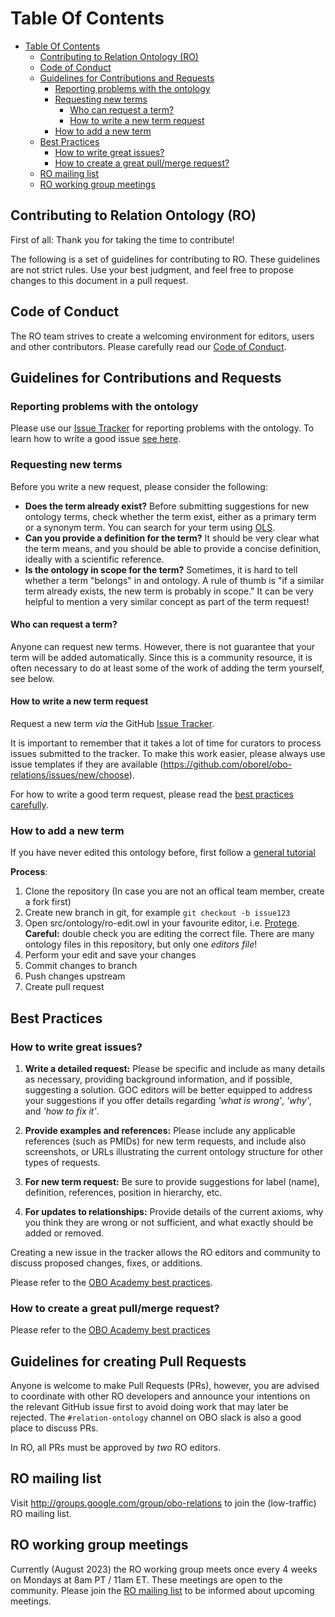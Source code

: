 # Table Of Contents

- [Table Of Contents](#table-of-contents)
  - [Contributing to Relation Ontology (RO)](#contributing-to-relation-ontology-ro)
  - [Code of Conduct](#code-of-conduct)
  - [Guidelines for Contributions and Requests](#guidelines-for-contributions-and-requests)
    - [Reporting problems with the ontology](#reporting-problems-with-the-ontology)
    - [Requesting new terms](#requesting-new-terms)
      - [Who can request a term?](#who-can-request-a-term)
      - [How to write a new term request](#how-to-write-a-new-term-request)
    - [How to add a new term](#how-to-add-a-new-term)
  - [Best Practices](#best-practices)
    - [How to write great issues?](#how-to-write-great-issues)
    - [How to create a great pull/merge request?](#how-to-create-a-great-pullmerge-request)
  - [RO mailing list](#ro-mailing-list)
  - [RO working group meetings](#ro-working-group-meetings)

## Contributing to Relation Ontology (RO)

First of all: Thank you for taking the time to contribute!

The following is a set of guidelines for contributing to RO. 
These guidelines are not strict rules. Use your best judgment, and feel free to propose 
changes to this document in a pull request.

## Code of Conduct

The RO team strives to create a welcoming environment for editors, users and other contributors.
Please carefully read our [Code of Conduct](CODE_OF_CONDUCT.md).

## Guidelines for Contributions and Requests


### Reporting problems with the ontology

Please use our [Issue Tracker](https://github.com/oborel/obo-relations/issues/) for reporting problems with the ontology. 
To learn how to write a good issue [see here](#best-practices).


### Requesting new terms

Before you write a new request, please consider the following: 

- **Does the term already exist?** Before submitting suggestions for new ontology terms, check whether the term exist, 
either as a primary term or a synonym term. You can search for your term using [OLS](http://www.ebi.ac.uk/ols4/ontologies/ro).
- **Can you provide a definition for the term?** It should be very clear what the term means, and you should be
able to provide a concise definition, ideally with a scientific reference.
- **Is the ontology in scope for the term?** Sometimes, it is hard to tell whether a term "belongs" in
and ontology. A rule of thumb is "if a similar term already exists, the new term is probably in scope."
It can be very helpful to mention a very similar concept as part of the term request!

#### Who can request a term?

Anyone can request new terms. However, there is not guarantee that your term will be added automatically. Since this is a 
community resource, it is often necessary to do at least some of the work of adding the term yourself, see below.

#### How to write a new term request

Request a new term _via_ the GitHub [Issue Tracker](https://github.com/oborel/obo-relations/issues/).

It is important to remember that it takes a lot of time for curators to process issues submitted to the tracker.
To make this work easier, please always use issue templates if they are available (https://github.com/oborel/obo-relations/issues/new/choose).

For how to write a good term request, please read the [best practices carefully](#best-practices).

<a id="adding-terms"></a>

### How to add a new term

If you have never edited this ontology before, first follow a [general tutorial](https://oboacademy.github.io/obook/lesson/contributing-to-obo-ontologies)

**Process**:

1. Clone the repository (In case you are not an offical team member, create a fork first)
1. Create new branch in git, for example `git checkout -b issue123`
1. Open src/ontology/ro-edit.owl in your favourite editor, i.e. [Protege](https://protege.stanford.edu/). **Careful:** double check you are editing the correct file. There are many ontology files in this repository, but only one _editors file_!
1. Perform your edit and save your changes
1. Commit changes to branch
1. Push changes upstream
1. Create pull request

## Best Practices

<a id="great-issues"></a>

### How to write great issues?

1. **Write a detailed request:** Please be specific and include as many details as necessary, providing background information, and if possible, suggesting a solution. GOC editors will be better equipped to address your suggestions if you offer details regarding *'what is wrong'*, *'why'*, and *'how to fix it'*.

2. **Provide examples and references:** Please include any applicable references (such as PMIDs) for new term requests, and include also screenshots, or URLs illustrating the current ontology structure for other types of requests. 

3. **For new term request:** Be sure to provide suggestions for label (name), definition, references, position in hierarchy, etc.

4. **For updates to relationships:** Provide details of the current axioms, why you think they are wrong or not sufficient, and what exactly should be added or removed.

Creating a new issue in the tracker allows the RO editors and community to discuss proposed changes, fixes, or additions. 

Please refer to the [OBO Academy best practices](https://oboacademy.github.io/obook/lesson/term-request/).

### How to create a great pull/merge request?

Please refer to the [OBO Academy best practices](https://oboacademy.github.io/obook/howto/github-create-pull-request/)

## Guidelines for creating Pull Requests

Anyone is welcome to make Pull Requests (PRs), however, you are advised to coordinate with other RO developers and announce your
intentions on the relevant GitHub issue first to avoid doing work that may later be rejected. The `#relation-ontology` channel on
OBO slack is also a good place to discuss PRs.

In RO, all PRs must be approved by *two* RO editors.

## RO mailing list
Visit http://groups.google.com/group/obo-relations to join the (low-traffic) RO mailing list.

## RO working group meetings
Currently (August 2023) the RO working group meets once every 4 weeks on Mondays at 8am PT / 11am ET. These meetings are open to the community. Please join the [RO mailing list](http://groups.google.com/group/obo-relations) to be informed about upcoming meetings.
